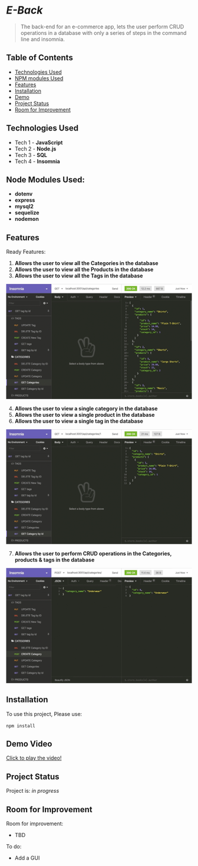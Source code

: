 # _E-Back_
> The back-end for an e-commerce app, lets the user perform CRUD operations in a database with only a series of steps in the command line and insomnia.

## Table of Contents
* [Technologies Used](#technologies-used)
* [NPM modules Used](#node-modules-used)
* [Features](#features)
* [Installation](#installation)
* [Demo](#demo-video)
* [Project Status](#project-status)
* [Room for Improvement](#room-for-improvement)

## Technologies Used
- Tech 1 - **JavaScript**
- Tech 2 - **Node.js**
- Tech 3 - **SQL**
- Tech 4 - **Insomnia**


## Node Modules Used: 
- **dotenv**
- **express**
- **mysql2**
- **sequelize**
- **nodemon**

## Features
Ready Features:
1. **Allows the user to view all the Categories in the database**
2. **Allows the user to view all the Products in the database**
3. **Allows the user to view all the Tags in the database**

![Initial-display](./assets/screenshots/GETALL.gif)

4. **Allows the user to view a single category in the database**
5. **Allows the user to view a single product in the database**
6. **Allows the user to view a single tag in the database**

![Initial-display](./assets/screenshots/GETONE.gif)

7. **Allows the user to perform CRUD operations in the Categories, products & tags in the database**

![Initial-display](./assets/screenshots/PPD.gif)

## Installation
To use this project, Please use:

`npm install`

## Demo Video
[Click to play the video!](https://drive.google.com/file/d/1TIUMvEB6kM9oqYxmz3hLwkdpk4Lc1dRR/view?usp=sharing) 

## Project Status
Project is: _in progress_


## Room for Improvement
Room for improvement:
- TBD

To do:
- Add a GUI
